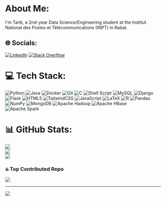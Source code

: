 # About Me:

I'm Tarik, a 2nd-year Data Science/Engineering student at the Institut National des Postes et Télécommunications (INPT) in Rabat.



## 🌐 Socials:
[![LinkedIn](https://img.shields.io/badge/LinkedIn-%230077B5.svg?logo=linkedin&logoColor=white)](https://www.linkedin.com/in/tarik-el-oukili-159637219/) [![Stack Overflow](https://img.shields.io/badge/-Stackoverflow-FE7A16?logo=stack-overflow&logoColor=white)](https://stackoverflow.com/users/19802591) 

# 💻 Tech Stack:
![Python](https://img.shields.io/badge/python-3670A0?style=flat&logo=python&logoColor=ffdd54)  ![Java](https://img.shields.io/badge/java-%23ED8B00.svg?style=flat&logo=openjdk&logoColor=white)  ![Docker](https://img.shields.io/badge/docker-%230db7ed.svg?style=flat&logo=docker&logoColor=white)  ![Git](https://img.shields.io/badge/git-%23F05033.svg?style=flat&logo=git&logoColor=white)  ![C](https://img.shields.io/badge/c-%2300599C.svg?style=flat&logo=c&logoColor=white)  ![Shell Script](https://img.shields.io/badge/shell_script-%23121011.svg?style=flat&logo=gnu-bash&logoColor=white)  ![MySQL](https://img.shields.io/badge/mysql-4479A1.svg?style=flat&logo=mysql&logoColor=white)  ![Django](https://img.shields.io/badge/django-%23092E20.svg?style=flat&logo=django&logoColor=white)  ![Flask](https://img.shields.io/badge/flask-%23092E20.svg?style=flat&logo=flask&logoColor=white)  ![HTML5](https://img.shields.io/badge/html5-%23E34F26.svg?style=flat&logo=html5&logoColor=white)  ![TailwindCSS](https://img.shields.io/badge/tailwindcss-%2338B2AC.svg?style=flat&logo=tailwind-css&logoColor=white)  ![JavaScript](https://img.shields.io/badge/javascript-%23323330.svg?style=flat&logo=javascript&logoColor=%23F7DF1E)  ![LaTeX](https://img.shields.io/badge/latex-%23008080.svg?style=flat&logo=latex&logoColor=white)  ![R](https://img.shields.io/badge/r-%23276DC3.svg?style=flat&logo=r&logoColor=white)  ![Pandas](https://img.shields.io/badge/pandas-%23150458.svg?style=flat&logo=pandas&logoColor=white)  ![NumPy](https://img.shields.io/badge/numpy-%23013243.svg?style=flat&logo=numpy&logoColor=white)  ![MongoDB](https://img.shields.io/badge/mongodb-%2347A248.svg?style=flat&logo=mongodb&logoColor=white)  ![Apache Hadoop](https://img.shields.io/badge/hadoop-%23FF8300.svg?style=flat&logo=apache&logoColor=white)  ![Apache HBase](https://img.shields.io/badge/hbase-%23EA3D2F.svg?style=flat&logo=apache-hadoop&logoColor=white)  ![Apache Spark](https://img.shields.io/badge/spark-%23E25A1C.svg?style=flat&logo=apache-spark&logoColor=white)  


# 📊 GitHub Stats:
![](https://github-readme-stats.vercel.app/api?username=TarikEloukili&theme=radical&hide_border=false&include_all_commits=true&count_private=true&langs_count=8&exclude_repo=jupyter-notebooks)  
![](https://github-readme-streak-stats.herokuapp.com/?user=TarikEloukili&theme=radical&hide_border=false)  
![](https://github-readme-stats.vercel.app/api/top-langs/?username=TarikEloukili&theme=radical&hide_border=false&layout=compact&exclude_repo=jupyter-notebooks)  

### 🔝 Top Contributed Repo
![](https://github-contributor-stats.vercel.app/api?username=TarikEloukili&limit=5&theme=dark&combine_all_yearly_contributions=true)

---
[![](https://visitcount.itsvg.in/api?id=TarikEloukili&icon=0&color=0)](https://visitcount.itsvg.in)




